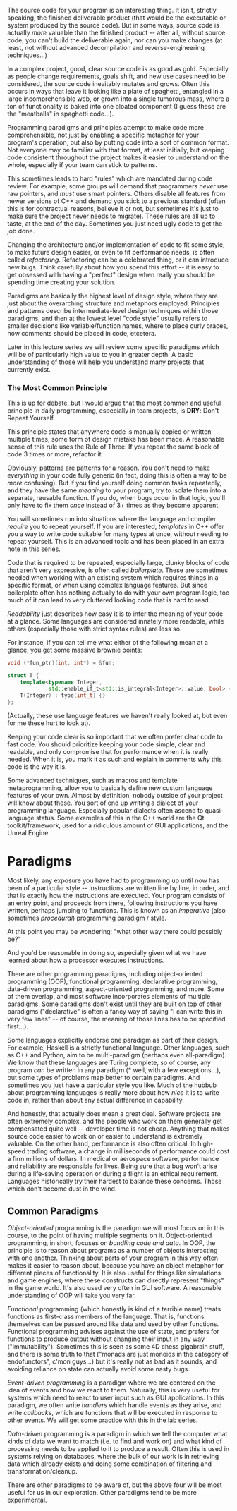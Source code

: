 The source code for your program is an interesting thing. It isn't, strictly speaking, the finished deliverable product (that would be the executable or system produced by the source code). But in some ways, source code is actually *more* valuable than the finished product -- after all, without source code, you can't build the deliverable again, nor can you make changes (at least, not without advanced decompilation and reverse-engineering techniques...)

In a complex project, good, clear source code is as good as gold. Especially as people change requirements, goals shift, and new use cases need to be considered, the source code inevitably mutates and grows. Often this occurs in ways that leave it looking like a plate of spaghetti, entangled in a large incomprehensible web, or grown into a single tumorous mass, where a ton of functionality is baked into one bloated component (I guess these are the "meatballs" in spaghetti code...).

Programming paradigms and principles attempt to make code more comprehensible, not just by enabling a specific metaphor for your program's operation, but also by putting code into a sort of common format. Not everyone may be familiar with that format, at least initially, but keeping code consistent throughout the project makes it easier to understand on the whole, especially if your team can stick to patterns.

This sometimes leads to hard "rules" which are mandated during code review. For example, some groups will demand that programmers *never* use raw pointers, and *must* use smart pointers. Others disable all features from newer versions of C++ and demand you stick to a previous standard (often this is for contractual reasons, believe it or not, but sometimes it's just to make sure the project never needs to migrate). These rules are all up to taste, at the end of the day. Sometimes you just need ugly code to get the job done.

Changing the architecture and/or implementation of code to fit some style, to make future design easier, or even to fit performance needs, is often called *refactoring*. Refactoring can be a celebrated thing, or it can introduce new bugs. Think carefully about how you spend this effort -- it is easy to get obsessed with having a "perfect" design when really you should be spending time creating your solution.

Paradigms are basically the highest level of design style, where they are just about the overarching structure and metaphors employed. Principles and patterns describe intermediate-level design techniques within those paradigms, and then at the lowest level "code style" usually refers to smaller decisions like variable/function names, where to place curly braces, how comments should be placed in code, etcetera. 

Later in this lecture series we will review some specific paradigms which will be of particularly high value to you in greater depth. A basic understanding of those will help you understand many projects that currently exist.

### The Most Common Principle

This is up for debate, but I would argue that the most common and useful principle in daily programming, especially in team projects, is **DRY**: Don't Repeat Yourself.  

This principle states that anywhere code is manually copied or written multiple times, some form of design mistake has been made. A reasonable sense of this rule uses the Rule of Three: If you repeat the same block of code 3 times or more, refactor it. 

Obviously, patterns are patterns for a reason. You don't need to make *everything* in your code fully generic (in fact, doing this is often a way to be *more* confusing). But if you find yourself doing common tasks repeatedly, and they have the same *meaning* to your program, try to isolate them into a separate, reusable function. If you do, when bugs occur in that logic, you'll only have to fix them *once* instead of 3+ times as they become apparent.

You will sometimes run into situations where the language and compiler *require* you to repeat yourself. If you are interested, *templates* in C++ offer you a way to write code suitable for many types at once, without needing to repeat yourself. This is an advanced topic and has been placed in an extra note in this series.

Code that is required to be repeated, especially large, clunky blocks of code that aren't very expressive, is often called *boilerplate*. These are sometimes needed when working with an existing system which requires things in a specific format, or when using complex language features. But since boilerplate often has nothing actually to do with your own program logic, too much of it can lead to very cluttered looking code that is hard to read.

*Readability* just describes how easy it is to infer the meaning of your code at a glance. Some languages are considered innately more readable, while others (especially those with strict syntax rules) are less so. 

For instance, if you can tell me what either of the following mean at a glance, you get some massive brownie points:
``` c
void (*fun_ptr)(int, int*) = &fun;  
```
``` cpp
struct T {
	template<typename Integer,
             std::enable_if_t<std::is_integral<Integer>::value, bool> = true>
    T(Integer) : type(int_t) {}
};
```

(Actually, these use language features we haven't really looked at, but even for me these hurt to look at).

Keeping your code clear is so important that we often prefer clear code to fast code. You should prioritize keeping your code simple, clear and readable, and only compromise that for performance when it is really needed. When it is, you mark it as such and explain in comments *why* this code is the way it is.

Some advanced techniques, such as macros and template metaprogramming, allow you to basically define new custom language features of your own. Almost by definition, nobody outside of your project will know about these. You sort of end up writing a dialect of your programming language. Especially popular dialects often ascend to quasi-language status. Some examples of this in the C++ world are the Qt toolkit/framework, used for a ridiculous amount of GUI applications, and the Unreal Engine.

# Paradigms

Most likely, any exposure you have had to programming up until now has been of a particular style -- instructions are written line by line, in order, and that is exactly how the instructions are executed. Your program consists of an entry point, and proceeds from there, following instructions you have written, perhaps jumping to functions. This is known as an *imperative* (also sometimes *procedural*) programming paradigm / style.

At this point you may be wondering:  "what other way there could possibly be?"

And you'd be reasonable in doing so, especially given what we have learned about how a processor executes instructions.

There are other programming paradigms, including object-oriented programming (OOP), functional programming, declarative programming, data-driven programming, aspect-oriented programming, and more. Some of them overlap, and most software incorporates elements of multiple paradigms. Some paradigms don't exist until they are built on top of other paradigms ("declarative" is often a fancy way of saying "I can write this in very few lines" -- of course, the meaning of those lines has to be specified first...). 

Some languages explicitly endorse one paradigm as part of their design. For example, Haskell is a strictly functional language. Other languages, such as C++ and Python, aim to be multi-paradigm (perhaps even all-paradigm). We know that these languages are Turing complete, so of course, any program *can* be written in any paradigm (* well, with a few exceptions...), but some types of problems map better to certain paradigms. And sometimes you just have a particular style you like. Much of the hubbub about programming languages is really more about how *nice* it is to write code in, rather than about any actual difference in capability. 

And honestly, that actually does mean a great deal. Software projects are often extremely complex, and the people who work on them generally get compensated quite well -- developer time is not cheap. Anything that makes source code easier to work on or easier to understand is extremely valuable. On the other hand, performance is also often critical. In high-speed trading software, a change in milliseconds of performance could cost a firm millions of dollars. In medical or aerospace software, performance and reliability are responsible for lives. Being sure that a bug won't arise during a life-saving operation or during a flight is an ethical requirement. Languages historically try their hardest to balance these concerns. Those which don't become dust in the wind.

## Common Paradigms

*Object-oriented* programming is the paradigm we will most focus on in this course, to the point of having multiple segments on it. Object-oriented programming, in short, focuses on *bundling code and data*. In OOP, the principle is to reason about programs as a number of objects interacting with one another. Thinking about parts of your program in this way often makes it easier to reason about, because you have an object metaphor for different pieces of functionality. It is also useful for things like simulations and game engines, where these constructs can directly represent "things" in the game world. It's also used very often in GUI software. A reasonable understanding of OOP will take you very far.

*Functional* programming (which honestly is kind of a terrible name) treats functions as first-class members of the language. That is, functions themselves can be passed around like data and used by other functions. Functional programming advises against the use of state, and prefers for functions to produce output without changing their input in any way ("immutability"). Sometimes this is seen as some 4D chess gigabrain stuff, and there is some truth to that ("monads are just monoids in the category of endofunctors", c'mon guys...) but it's really not as bad as it sounds, and avoiding reliance on state can actually avoid some nasty bugs. 

*Event-driven programming* is a paradigm where we are centered on the idea of events and how we react to them. Naturally, this is very useful for systems which need to react to user input such as GUI applications. In this paradigm, we often write *handlers* which handle events as they arise, and write *callbacks*, which are functions that will be executed in response to other events. We will get some practice with this in the lab series.

*Data-driven* programming is a paradigm in which we tell the computer what kinds of data we want to match (i.e. to find and work on) and what kind of processing needs to be applied to it to produce a result. Often this is used in systems relying on databases, where the bulk of our work is in retrieving data which already exists and doing some combination of filtering and transformation/cleanup. 

There are other paradigms to be aware of, but the above four will be most useful for us in our exploration. Other paradigms tend to be more experimental.



